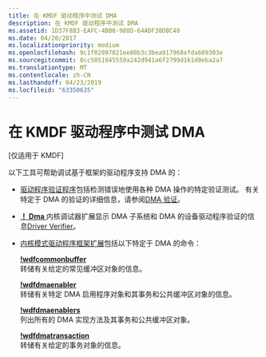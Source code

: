 ```yaml
---
title: 在 KMDF 驱动程序中测试 DMA
description: 在 KMDF 驱动程序中测试 DMA
ms.assetid: 1D37F8B3-EAFC-4BB0-988D-64ADF30DBC40
ms.date: 04/20/2017
ms.localizationpriority: medium
ms.openlocfilehash: 9c1f02897021ee80b3c3bea917968efda609303e
ms.sourcegitcommit: 0cc5051945559a242d941a6f2799d161d8eba2a7
ms.translationtype: MT
ms.contentlocale: zh-CN
ms.lasthandoff: 04/23/2019
ms.locfileid: "63350635"
---
```

# <a name="testing-dma-in-kmdf-drivers"></a>在 KMDF 驱动程序中测试 DMA


\[仅适用于 KMDF\]

以下工具可帮助调试基于框架的驱动程序支持 DMA 的：

-   [驱动程序验证程序](https://msdn.microsoft.com/library/windows/hardware/ff545448)包括检测错误地使用各种 DMA 操作的特定验证测试。 有关特定于 DMA 的验证的详细信息，请参阅[DMA 验证](https://msdn.microsoft.com/library/windows/hardware/ff544915)。

-   [ **！ Dma** ](https://msdn.microsoft.com/library/windows/hardware/ff562369)内核调试器扩展显示 DMA 子系统和 DMA 的设备驱动程序验证的信息[Driver Verifier](https://msdn.microsoft.com/library/windows/hardware/ff545448)。

-   [内核模式驱动程序框架扩展](https://msdn.microsoft.com/library/windows/hardware/ff551876)包括以下特定于 DMA 的命令：

    <a href="" id="-wdfcommonbuffer"></a>[**!wdfcommonbuffer**](https://msdn.microsoft.com/library/windows/hardware/ff565679)  
    转储有关给定的常见缓冲区对象的信息。

    <a href="" id="-wdfdmaenabler"></a>[**!wdfdmaenabler**](https://msdn.microsoft.com/library/windows/hardware/ff565717)  
    转储有关特定 DMA 启用程序对象和其事务和公共缓冲区对象的信息。

    <a href="" id="-wdfdmaenablers"></a>[**!wdfdmaenablers**](https://msdn.microsoft.com/library/windows/hardware/ff565719)  
    列出所有的 DMA 实现方法及其事务和公共缓冲区对象。

    <a href="" id="-wdfdmatransaction"></a>[**!wdfdmatransaction**](https://msdn.microsoft.com/library/windows/hardware/ff565721)  
    转储有关给定的事务对象的信息。

 

 





